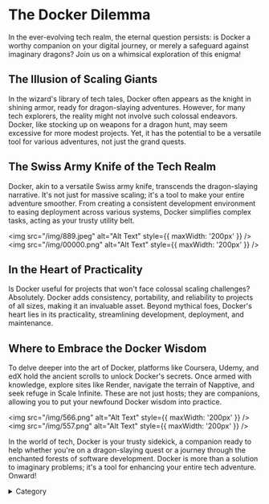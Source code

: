 

# The Docker Dilemma

In the ever-evolving tech realm, the eternal question persists: is Docker a worthy companion on your digital journey, or merely a safeguard against imaginary dragons? Join us on a whimsical exploration of this enigma!

## The Illusion of Scaling Giants

In the wizard's library of tech tales, Docker often appears as the knight in shining armor, ready for dragon-slaying adventures. However, for many tech explorers, the reality might not involve such colossal endeavors. Docker, like stocking up on weapons for a dragon hunt, may seem excessive for more modest projects. Yet, it has the potential to be a versatile tool for various adventures, not just the grand quests.

## The Swiss Army Knife of the Tech Realm

Docker, akin to a versatile Swiss army knife, transcends the dragon-slaying narrative. It's not just for massive scaling; it's a tool to make your entire adventure smoother. From creating a consistent development environment to easing deployment across various systems, Docker simplifies complex tasks, acting as your trusty utility belt.


<img src="/img/889.jpeg" alt="Alt Text" style={{ maxWidth: '200px' }} />
<img src="/img/00000.png" alt="Alt Text" style={{ maxWidth: '200px' }} />

## In the Heart of Practicality

Is Docker useful for projects that won't face colossal scaling challenges? Absolutely. Docker adds consistency, portability, and reliability to projects of all sizes, making it an invaluable asset. Beyond mythical foes, Docker's heart lies in its practicality, streamlining development, deployment, and maintenance.

## Where to Embrace the Docker Wisdom

To delve deeper into the art of Docker, platforms like Coursera, Udemy, and edX hold the ancient scrolls to unlock Docker's secrets. Once armed with knowledge, explore sites like Render, navigate the terrain of Napptive, and seek refuge in Scale Infinite. These are not just hosts; they are companions, allowing you to put your newfound Docker wisdom into practice.

<img src="/img/566.png" alt="Alt Text" style={{ maxWidth: '200px' }} />
<img src="/img/557.png" alt="Alt Text" style={{ maxWidth: '200px' }} />

In the world of tech, Docker is your trusty sidekick, a companion ready to help whether you're on a dragon-slaying quest or a journey through the enchanted forests of software development. Docker is more than a solution to imaginary problems; it's a tool for enhancing your entire tech adventure. Onward!

<details>

<summary>Category</summary>

Kubernetes, cloud computing, DevOps, cloud services, hosting platform, container orchestration, cloud infrastructure, cloud deployment, cloud management, cloud technology, cloud solutions&#x20;

</details>

